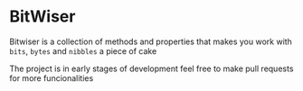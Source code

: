 # BitWiser

Bitwiser is a collection of methods and properties that makes you work with `bits`, `bytes` and `nibbles` a piece of cake

The project is in early stages of development feel free to make pull requests for more funcionalities
